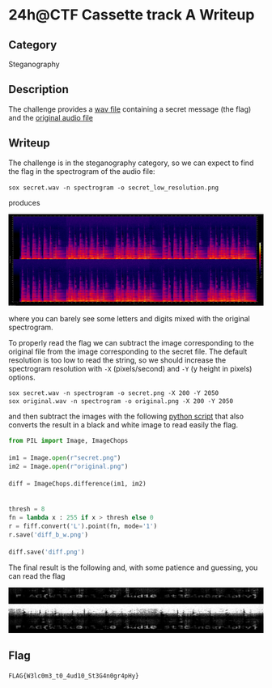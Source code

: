 # 24h@CTF Cassette track A Writeup

## Category

Steganography

## Description

The challenge provides a [wav file](resources/secret.wav) containing a secret message (the flag) and the [original audio file](resources/original.wav)


## Writeup

The challenge is in the steganography category, so we can expect to find the flag in the spectrogram of the audio file:

`sox secret.wav -n spectrogram -o secret_low_resolution.png`

produces

![secret_low_resolution](resources/secret_low_resolution.png?raw=true)

where you can barely see some letters and digits mixed with the original spectrogram.

To properly read the flag we can subtract the image corresponding to the original file from the image corresponding to the secret file. The default resolution is too low to read the string, so we should increase the spectrogram resolution with `-X` (pixels/second) and `-Y` (y height in pixels) options.

```
sox secret.wav -n spectrogram -o secret.png -X 200 -Y 2050
sox original.wav -n spectrogram -o original.png -X 200 -Y 2050
```

and then subtract the images with the following [python script](resources/img_diff.py) that also converts the result in a black and white image to read easily the flag.

```py
from PIL import Image, ImageChops

im1 = Image.open(r"secret.png")
im2 = Image.open(r"original.png")

diff = ImageChops.difference(im1, im2)


thresh = 8
fn = lambda x : 255 if x > thresh else 0
r = fiff.convert('L').point(fn, mode='1')
r.save('diff_b_w.png')

diff.save('diff.png')
```

The final result is the following and, with some patience and guessing, you can read the flag

![secret_low_resolution](resources/diff_b_w_crop.png?raw=true)


## Flag

`FLAG{W3lc0m3_t0_4ud10_St3G4n0gr4pHy}`

